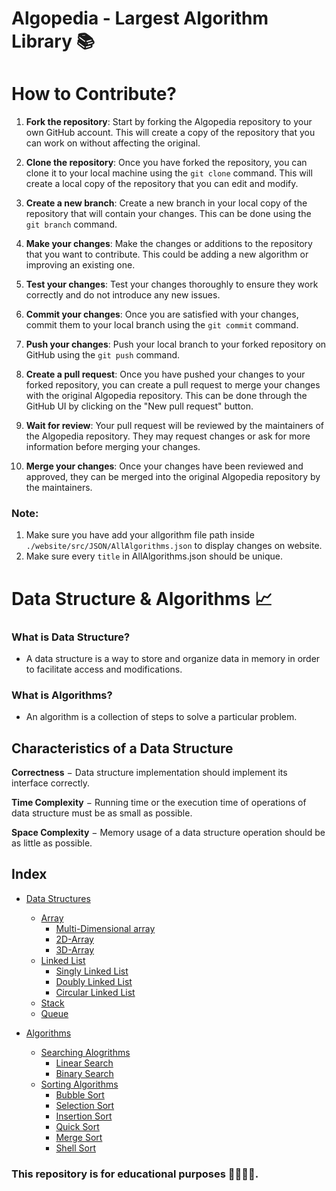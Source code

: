 # **Algopedia - Largest Algorithm Library 📚**

# **How to Contribute?**

1. **Fork the repository**: Start by forking the Algopedia repository to your own GitHub account. This will create a copy of the repository that you can work on without affecting the original.

2. **Clone the repository**: Once you have forked the repository, you can clone it to your local machine using the `git clone` command. This will create a local copy of the repository that you can edit and modify.

3. **Create a new branch**: Create a new branch in your local copy of the repository that will contain your changes. This can be done using the `git branch` command.

4. **Make your changes**: Make the changes or additions to the repository that you want to contribute. This could be adding a new algorithm or improving an existing one.

5. **Test your changes**: Test your changes thoroughly to ensure they work correctly and do not introduce any new issues.

6. **Commit your changes**: Once you are satisfied with your changes, commit them to your local branch using the `git commit` command.

7. **Push your changes**: Push your local branch to your forked repository on GitHub using the `git push` command.

8. **Create a pull request**: Once you have pushed your changes to your forked repository, you can create a pull request to merge your changes with the original Algopedia repository. This can be done through the GitHub UI by clicking on the "New pull request" button.

9. **Wait for review**: Your pull request will be reviewed by the maintainers of the Algopedia repository. They may request changes or ask for more information before merging your changes.

10. **Merge your changes**: Once your changes have been reviewed and approved, they can be merged into the original Algopedia repository by the maintainers.

### **Note**: 
1. Make sure you have add your allgorithm file path inside `./website/src/JSON/AllAlgorithms.json` to display changes on website.
2. Make sure every `title` in AllAlgorithms.json should be unique.

# **Data Structure & Algorithms 📈**

### What is Data Structure?<br>

- A data structure is a way to store and organize data in memory in order to facilitate access and modifications.
  <br>

### What is Algorithms? <br>

- An algorithm is a collection of steps to solve a particular problem.

## **Characteristics of a Data Structure**

**Correctness** − Data structure implementation should implement its interface correctly.
</br>

**Time Complexity** − Running time or the execution time of operations of data structure must be as small as possible.
</br>

**Space Complexity** − Memory usage of a data structure operation should be as little as possible.

## **Index**

- [Data Structures]()

  - [Array](./Data_Structures/Notes/Array.md)
    - [Multi-Dimensional array](./Data_Structures/Notes/Multi-Dimensional%20%20Array.md)
    - [2D-Array](./Data_Structures/Notes/2D-Array.md)
    - [3D-Array](./Data_Structures/Notes/3D-Array.md)
  - [Linked List](./Data_Structures/Notes/Linked%20List.md)
    - [Singly Linked List](./Data_Structures/Notes/Singly%20Linked%20List.md)
    - [Doubly Linked List](./Data_Structures/Notes/Doubly%20Linked%20List.md)
    - [Circular Linked List]()
  - [Stack](./Data_Structures/Notes/Stack.md)
  - [Queue](./Data_Structures/Notes/Queue.md)

- [Algorithms](./Algorithms)

  - [Searching Alogrithms](./Algorithms/Searches/)
    - [Linear Search](./Algorithms/Searches/Notes/Linear%20Search.md)
    - [Binary Search](./Algorithms/Searches/Notes/Binary%20Search.md)
  - [Sorting Algorithms](./Algorithms/Sorts/)
    - [Bubble Sort](./Algorithms/Sorts/Notes/Bubble%20Sort.md)
    - [Selection Sort](./Algorithms/Sorts/Notes/Selection%20Sort.md)
    - [Insertion Sort](./Algorithms/Sorts/Notes/Insertion%20Sort.md)
    - [Quick Sort](./Algorithms/Sorts/Notes/Quick%20Sort.md)
    - [Merge Sort](./Algorithms/Sorts/Notes/Merge%20Sort.md)
    - [Shell Sort](./Algorithms/Sorts/Notes/Shell%20Sort.md)

### **This repository is for educational purposes 🏫👨🏻‍🎓.**
